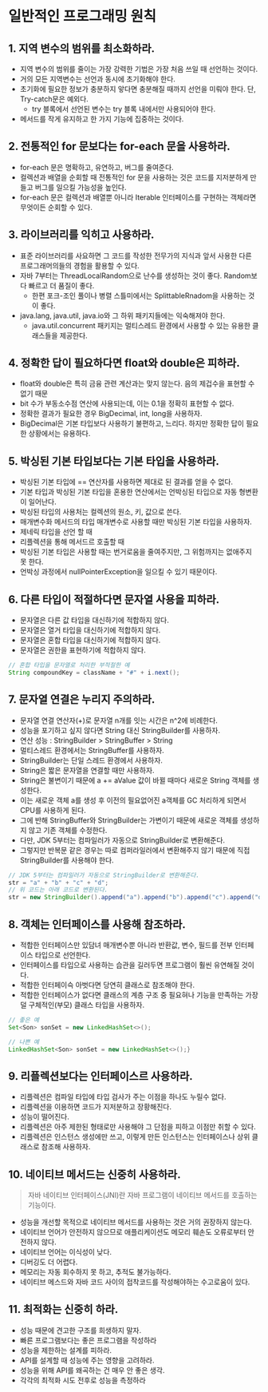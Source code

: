 # 일반적인 프로그래밍 원칙

## 1. 지역 변수의 범위를 최소화하라.
- 지역 변수의 범위를 줄이는 가장 강력한 기법은 가장 처음 쓰일 때 선언하는 것이다.
- 거의 모든 지역변수는 선언과 동시에 초기화해야 한다.
- 초기화에 필요한 정보가 충분하지 앟다면 충분해질 때까지 선언을 미뤄야 한다. 단, Try-catch문은 예외다.
  - try 블록에서 선언된 변수는 try 블록 내에서만 사용되어야 한다.
- 메서드를 작게 유지하고 한 가지 기능에 집중하는 것이다.

## 2. 전통적인 for 문보다는 for-each 문을 사용하라.
- for-each 문은 명확하고, 유연하고, 버그를 줄여준다.
- 컬렉션과 배열을 순회할 때 전통적인 for 문을 사용하는 것은 코드를 지저분하게 만들고 버그를 일으킬 가능성을 높인다.
- for-each 문은 컬렉션과 배열뿐 아니라 Iterable 인터페이스를 구현하는 객체라면 무엇이든 순회할 수 있다.

## 3. 라이브러리를 익히고 사용하라.
- 표준 라이브러리를 사요하면 그 코드를 작성한 전무가의 지식과 앞서 사용한 다른 프로그래머의들의 경험을 활용할 수 있다.
- 자바 7부터는 ThreadLocalRandom으로 난수를 생성하는 것이 좋다. Random보다 빠르고 더 품질이 좋다.
  - 한편 포크-조인 풀이나 병렬 스틀미에서는 SplittableRnadom을 사용하는 것이 좋다.
- java.lang, java.util, java.io와 그 하위 패키지들에는 익숙해져야 한다.
  - java.util.concurrent 패키지는 멀티스레드 환경에서 사용할 수 있는 유용한 클래스들을 제공한다.

## 4. 정확한 답이 필요하다면 float와 double은 피하라.
- float와 double은 특히 금융 관련 계산과는 맞지 않는다. 음의 제겁수을 표현할 수 없기 때문
- bit 수가 부동소수점 연산에 사용되는데, 이는 0.1을 정확히 표현할 수 없다.
- 정확한 결과가 필요한 경우 BigDecimal, int, long을 사용하자.
- BigDecimal은 기본 타입보다 사용하기 불편하고, 느리다. 하지만 정확한 답이 필요한 상황에서는 유용하다.


## 5. 박싱된 기본 타입보다는 기본 타입을 사용하라.
- 박싱된 기본 타입에 == 연산자를 사용하면 제대로 된 결과를 얻을 수 없다.
- 기본 타입과 박싱된 기본 타입을 혼용한 연산에서는 언박싱된 타입으로 자동 형변환이 일어난다.
- 박싱된 타입의 사용처는 컬렉션의 원소, 키, 값으로 쓴다.
- 매개변수화 메서드의 타입 매개변수로 사용할 때만 박싱된 기본 타입을 사용하자.
- 제네릭 타입을 선언 할 때
- 리플렉션을 통해 메서드르 호출할 때
- 박싱된 기본 타입은 사용할 때는 번거로움을 줄여주지만, 그 위험까지는 없애주지 못 한다.
- 언박싱 과정에서 nullPointerException을 일으킬 수 있기 때문이다.

## 6. 다른 타입이 적절하다면 문자열 사용을 피하라.
- 문자열은 다른 값 타입을 대신하기에 적합하지 않다.
- 문자열은 열거 타입을 대신하기에 적합하지 않다.
- 문자열은 혼합 타입을 대신하기에 적합하지 않다.
- 문자열은 권한을 표현하기에 적합하지 않다.

```Java
// 혼합 타입을 문자열로 처리한 부적절한 예
String compoundKey = className + "#" + i.next();
```
## 7. 문자열 연결은 누리지 주의하라.
- 문자열 연결 연산자(+)로 문자열 n개를 잇는 시간은 n^2에 비례한다.
- 성능을 포기하고 싶지 않다면 String 대신 StringBuilder를 사용하자.
- 연산 성능 : StringBuilder > StringBuffer > String
- 멀티스레드 환경에서는 StringBuffer를 사용하자.
- StringBuilder는 단일 스레드 환경에서 사용하자.
- String은 짧은 문자열을 연결할 때만 사용하자.
- String은 불변이기 때문에 a += aValue 값이 바뀔 때마다 새로운 String 객체를 생성한다.
- 이는 새로운 객체 a를 생성 후 이전의 필요없어진 a객체를 GC 처리하게 되면서 CPU를 사용하게 된다.
- 그에 반해 StringBuffer와 StringBuilder는 가변이기 때문에 새로운 객체를 생성하지 않고 기존 객체를 수정한다.
- 다만, JDK 5부터는 컴파일러가 자동으로 StringBuilder로 변환해준다.
- 그렇지만 반복문 같은 경우는 따로 컴퍼라일러에서 변환해주지 않기 때문에 직접 StringBuilder를 사용해야 한다.

```Java
// JDK 5부터는 컴파일러가 자동으로 StringBuilder로 변환해준다.
str = "a" + "b" + "c" + "d";
// 위 코드는 아래 코드로 변환된다.
str = new StringBuilder().append("a").append("b").append("c").append("d").toString();
```
 

## 8. 객체는 인터페이스를 사용해 참조하라.
- 적합한 인터페이스만 있담녀 매개변수뿐 아니라 반환값, 변수, 필드를 전부 인터페이스 타입으로 선언한다.
- 인터페이스를 타입으로 사용하는 습관을 길러두면 프로그램이 훨씬 유연해질 것이다.
- 적합한 인터페이슥 아벗다면 당연히 클래스로 참조해야 한다.
- 적합한 인터페이스가 없다면 클래스의 계층 구조 중 필요혀나 기능을 만족하는 가장 덜 구체적인(부모) 클래스 타입을 사용하자. 

```Java
// 좋은 예
Set<Son> sonSet = new LinkedHashSet<>();

// 나쁜 예
LinkedHashSet<Son> sonSet = new LinkedHashSet<>();}
```

## 9. 리플렉션보다는 인터페이스르 사용하라.
- 리플렉션은 컴파일 타입에 타입 검사가 주는 이점을 하나도 누릴수 없다.
- 리플렉션을 이용하면 코드가 지저분하고 장황해진다.
- 성능이 떨어진다.
- 리플렉션은 아주 제한된 형태로만 사용해야 그 단점을 피하고 이점만 취할 수 있다.
- 리플렉션은 인스턴스 생성에만 쓰고, 이렇게 만든 인스턴스는 인터페이스나 상위 클래스로 참조해 사용하자. 

## 10. 네이티브 메서드는 신중히 사용하라.
> 자바 네이티브 인터페이스(JNI)란 자바 프로그램이 네이티브 메서드를 호출하는 기능이다.
- 성능을 개선할 목적으로 네이티브 메서드를 사용하는 것은 거의 권장하지 않는다.
- 네이티브 언어가 안전하지 않으므로 애플리케이션도 메모리 훼손도 오류로부터 안전하지 않다.
- 네이티브 언어는 이식성이 낮다.
- 디버깅도 더 어렵다.
- 메모리는 자동 회수하지 못 하고, 추적도 불가능하다.
- 네이티브 메스드와 자바 코드 사이의 접착코드를 작성해야하는 수고로움이 있다.


## 11. 최적화는 신중히 하라.
- 성능 때문에 견고한 구조를 희생하지 말자.
- 빠른 프로그램보다는 좋은 프로그램을 작성하라
- 성능을 제한하는 설계를 피하라. 
- API를 설계할 때 성능에 주는 영향을 고려하라.
- 성능을 위해 API를 왜곡하는 건 매우 안 좋은 생각.
- 각각의 최적화 시도 전후로 성능을 측정하라




